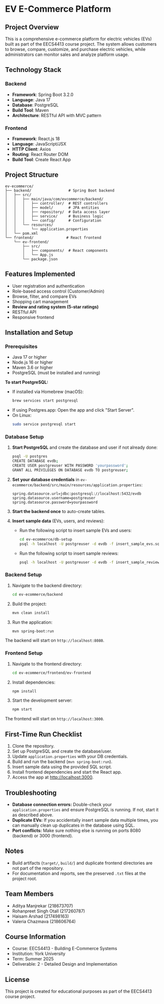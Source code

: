 # EV E-Commerce Platform

## Project Overview

This is a comprehensive e-commerce platform for electric vehicles (EVs) built as part of the EECS4413 course project. The system allows customers to browse, compare, customize, and purchase electric vehicles, while administrators can monitor sales and analyze platform usage.

## Technology Stack

### Backend
- **Framework**: Spring Boot 3.2.0
- **Language**: Java 17
- **Database**: PostgreSQL
- **Build Tool**: Maven
- **Architecture**: RESTful API with MVC pattern

### Frontend
- **Framework**: React.js 18
- **Language**: JavaScript/JSX
- **HTTP Client**: Axios
- **Routing**: React Router DOM
- **Build Tool**: Create React App

## Project Structure

```
ev-ecommerce/
├── backend/                 # Spring Boot backend
│   ├── src/
│   │   ├── main/java/com/evcommerce/backend/
│   │   │   ├── controller/  # REST controllers
│   │   │   ├── model/       # JPA entities
│   │   │   ├── repository/  # Data access layer
│   │   │   ├── service/     # Business logic
│   │   │   └── config/      # Configuration
│   │   └── resources/
│   │       └── application.properties
│   └── pom.xml
└── frontend/               # React frontend
    └── ev-frontend/
        ├── src/
        │   ├── components/  # React components
        │   └── App.js
        └── package.json
```

## Features Implemented

- User registration and authentication
- Role-based access control (Customer/Admin)
- Browse, filter, and compare EVs
- Shopping cart management
- **Review and rating system (5-star ratings)**
- RESTful API
- Responsive frontend

## Installation and Setup

### Prerequisites
- Java 17 or higher
- Node.js 16 or higher
- Maven 3.6 or higher
- PostgreSQL (must be installed and running)

**To start PostgreSQL:**
- If installed via Homebrew (macOS):
  ```sh
  brew services start postgresql
  ```
- If using Postgres.app: Open the app and click "Start Server".
- On Linux:
  ```sh
  sudo service postgresql start
  ```

### Database Setup

1. **Start PostgreSQL** and create the database and user if not already done:
   ```sh
   psql -U postgres
   CREATE DATABASE evdb;
   CREATE USER postgreuser WITH PASSWORD 'yourpassword';
   GRANT ALL PRIVILEGES ON DATABASE evdb TO postgreuser;
   ```

2. **Set your database credentials** in `ev-ecommerce/backend/src/main/resources/application.properties`:
   ```
   spring.datasource.url=jdbc:postgresql://localhost:5432/evdb
   spring.datasource.username=postgreuser
   spring.datasource.password=yourpassword
   ```

3. **Start the backend once** to auto-create tables.

4. **Insert sample data** (EVs, users, and reviews):
   - Run the following script to insert sample EVs and users:
     ```sh
     cd ev-ecommerce/db-setup
     psql -h localhost -U postgreuser -d evdb -f insert_sample_evs.sql
     ```
   - Run the following script to insert sample reviews:
     ```sh
     psql -h localhost -U postgreuser -d evdb -f insert_sample_reviews.sql
     ```

### Backend Setup
1. Navigate to the backend directory:
   ```bash
   cd ev-ecommerce/backend
   ```
2. Build the project:
   ```bash
   mvn clean install
   ```
3. Run the application:
   ```bash
   mvn spring-boot:run
   ```

The backend will start on `http://localhost:8080`.

### Frontend Setup
1. Navigate to the frontend directory:
   ```bash
   cd ev-ecommerce/frontend/ev-frontend
   ```
2. Install dependencies:
   ```bash
   npm install
   ```
3. Start the development server:
   ```bash
   npm start
   ```

The frontend will start on `http://localhost:3000`.

## First-Time Run Checklist

1. Clone the repository.
2. Set up PostgreSQL and create the database/user.
3. Update `application.properties` with your DB credentials.
4. Build and run the backend (`mvn spring-boot:run`).
5. Insert sample data using the provided SQL script.
6. Install frontend dependencies and start the React app.
7. Access the app at [http://localhost:3000](http://localhost:3000).

## Troubleshooting

- **Database connection errors:** Double-check your `application.properties` and ensure PostgreSQL is running. If not, start it as described above.
- **Duplicate EVs:** If you accidentally insert sample data multiple times, you can manually clean up duplicates in the database using SQL.
- **Port conflicts:** Make sure nothing else is running on ports 8080 (backend) or 3000 (frontend).

## Notes
- Build artifacts (`target/`, `build/`) and duplicate frontend directories are not part of the repository.
- For documentation and reports, see the preserved `.txt` files at the project root.

## Team Members
- Aditya Manjrekar (218673707)
- Rohanpreet Singh Otall (217260787)
- Haisam Arshad (217498163)
- Valeria Chazmava (218606764)

## Course Information
- Course: EECS4413 - Building E-Commerce Systems
- Institution: York University
- Term: Summer 2025
- Deliverable: 2 - Detailed Design and Implementation

## License
This project is created for educational purposes as part of the EECS4413 course project. 